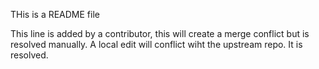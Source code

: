 THis is a README file



This line is added by a contributor, this will create a merge conflict but 
is resolved manually.
A local edit will conflict wiht the upstream repo. It is resolved.

